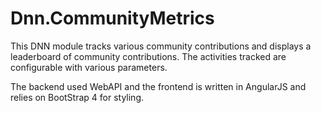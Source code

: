# Dnn.CommunityMetrics
This DNN module tracks various community contributions and displays a leaderboard of community contributions.  The activities tracked are configurable with various parameters.

The backend used WebAPI and the frontend is written in AngularJS and relies on BootStrap 4 for styling.
